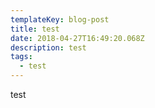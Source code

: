 ```yaml
---
templateKey: blog-post
title: test
date: 2018-04-27T16:49:20.068Z
description: test
tags:
  - test
---
```

test

